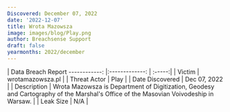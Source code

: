 ```yaml
---
Discovered: December 07, 2022
date: '2022-12-07'
title: Wrota Mazowsza
image: images/blog/Play.png
author: Breachsense Support
draft: false
yearmonths: 2022/december
---
```



| Data Breach Report
------------:     |:-------------:    | :-----:|
| Victim      | wrotamazowsza.pl      | 
| Threat Actor      | Play      | 
| Date Discovered      | Dec 07, 2022      | 
| Description      | Wrota Mazowsza is Department of Digitization, Geodesy and Cartography of the Marshal's Office of the Masovian Voivodeship in Warsaw.      | 
| Leak Size      | N/A      | 

